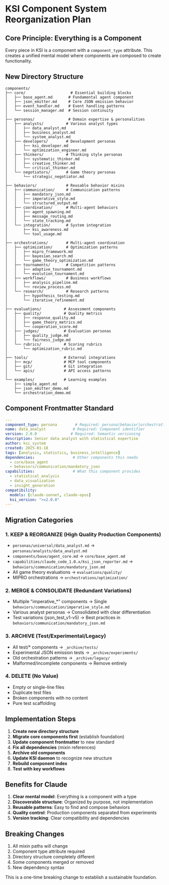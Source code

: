 # KSI Component System Reorganization Plan

## Core Principle: Everything is a Component

Every piece in KSI is a component with a `component_type` attribute. This creates a unified mental model where components are composed to create functionality.

## New Directory Structure

```
components/
├── core/                    # Essential building blocks
│   ├── base_agent.md       # Fundamental agent component
│   ├── json_emitter.md     # Core JSON emission behavior
│   ├── event_handler.md    # Event handling patterns
│   └── session_manager.md  # Session continuity
│
├── personas/               # Domain expertise & personalities
│   ├── analysts/          # Various analyst types
│   │   ├── data_analyst.md
│   │   ├── business_analyst.md
│   │   └── system_analyst.md
│   ├── developers/        # Development personas
│   │   ├── ksi_developer.md
│   │   └── optimization_engineer.md
│   ├── thinkers/          # Thinking style personas
│   │   ├── systematic_thinker.md
│   │   ├── creative_thinker.md
│   │   └── critical_thinker.md
│   └── negotiators/       # Game theory personas
│       └── strategic_negotiator.md
│
├── behaviors/             # Reusable behavior mixins
│   ├── communication/     # Communication patterns
│   │   ├── mandatory_json.md
│   │   ├── imperative_style.md
│   │   └── structured_output.md
│   ├── coordination/      # Multi-agent behaviors
│   │   ├── agent_spawning.md
│   │   ├── message_routing.md
│   │   └── state_tracking.md
│   └── integration/       # System integration
│       ├── ksi_awareness.md
│       └── tool_usage.md
│
├── orchestrations/        # Multi-agent coordination
│   ├── optimization/      # Optimization patterns
│   │   ├── mipro_framework.md
│   │   ├── bayesian_search.md
│   │   └── game_theory_optimization.md
│   ├── tournaments/       # Competition patterns
│   │   ├── adaptive_tournament.md
│   │   └── evolution_tournament.md
│   ├── workflows/         # Business workflows
│   │   ├── analysis_pipeline.md
│   │   └── review_process.md
│   └── research/          # Research patterns
│       ├── hypothesis_testing.md
│       └── iterative_refinement.md
│
├── evaluations/          # Assessment components
│   ├── quality/          # Quality metrics
│   │   ├── response_quality.md
│   │   ├── game_theory_metrics.md
│   │   └── cooperation_score.md
│   ├── judges/           # Evaluation personas
│   │   ├── quality_judge.md
│   │   └── fairness_judge.md
│   └── rubrics/          # Scoring rubrics
│       └── optimization_rubric.md
│
├── tools/                # External integrations
│   ├── mcp/              # MCP tool components
│   ├── git/              # Git integration
│   └── apis/             # API access patterns
│
└── examples/             # Learning examples
    ├── simple_agent.md
    ├── json_emitter_demo.md
    └── orchestration_demo.md
```

## Component Frontmatter Standard

```yaml
---
component_type: persona        # Required: persona|behavior|orchestration|evaluation|tool|core
name: data_analyst            # Required: Component identifier
version: 2.0.0               # Required: Semantic versioning
description: Senior data analyst with statistical expertise
author: ksi_system
created: 2025-01-18
tags: [analysis, statistics, business_intelligence]
dependencies:                 # Other components this needs
  - core/base_agent
  - behaviors/communication/mandatory_json
capabilities:                 # What this component provides
  - statistical_analysis
  - data_visualization
  - insight_generation
compatibility:
  models: [claude-sonnet, claude-opus]
  ksi_version: ">=2.0.0"
---
```

## Migration Categories

### 1. KEEP & REORGANIZE (High Quality Production Components)
- `personas/universal/data_analyst.md` → `personas/analysts/data_analyst.md`
- `components/base/agent_core.md` → `core/base_agent.md`
- `capabilities/claude_code_1.0.x/ksi_json_reporter.md` → `behaviors/communication/mandatory_json.md`
- All game theory evaluations → `evaluations/quality/`
- MIPRO orchestrations → `orchestrations/optimization/`

### 2. MERGE & CONSOLIDATE (Redundant Variations)
- Multiple "imperative_*" components → Single `behaviors/communication/imperative_style.md`
- Various analyst personas → Consolidated with clear differentiation
- Test variations (json_test_v1-v5) → Best practices in `behaviors/communication/mandatory_json.md`

### 3. ARCHIVE (Test/Experimental/Legacy)
- All test/* components → `_archive/tests/`
- Experimental JSON emission tests → `_archive/experiments/`
- Old orchestration patterns → `_archive/legacy/`
- Malformed/incomplete components → Remove entirely

### 4. DELETE (No Value)
- Empty or single-line files
- Duplicate test files
- Broken components with no content
- Pure test scaffolding

## Implementation Steps

1. **Create new directory structure**
2. **Migrate core components first** (establish foundation)
3. **Update component frontmatter** to new standard
4. **Fix all dependencies** (mixin references)
5. **Archive old components** 
6. **Update KSI daemon** to recognize new structure
7. **Rebuild component index**
8. **Test with key workflows**

## Benefits for Claude

1. **Clear mental model**: Everything is a component with a type
2. **Discoverable structure**: Organized by purpose, not implementation
3. **Reusable patterns**: Easy to find and compose behaviors
4. **Quality control**: Production components separated from experiments
5. **Version tracking**: Clear compatibility and dependencies

## Breaking Changes

1. All mixin paths will change
2. Component type attribute required
3. Directory structure completely different
4. Some components merged or removed
5. New dependency syntax

This is a one-time breaking change to establish a sustainable foundation.